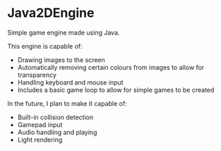 # Java2DEngine
Simple game engine made using Java.

This engine is capable of:
 - Drawing images to the screen
 - Automatically removing certain colours from images to allow for transparency
 - Handling keyboard and mouse input
 - Includes a basic game loop to allow for simple games to be created

In the future, I plan to make it capable of:
 - Built-in collision detection
 - Gamepad input
 - Audio handling and playing
 - Light rendering

